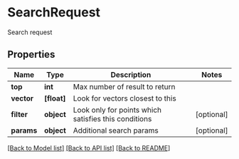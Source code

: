 # SearchRequest

Search request
## Properties
Name | Type | Description | Notes
------------ | ------------- | ------------- | -------------
**top** | **int** | Max number of result to return | 
**vector** | **[float]** | Look for vectors closest to this | 
**filter** | **object** | Look only for points which satisfies this conditions | [optional] 
**params** | **object** | Additional search params | [optional] 

[[Back to Model list]](../README.md#documentation-for-models) [[Back to API list]](../README.md#documentation-for-api-endpoints) [[Back to README]](../README.md)


